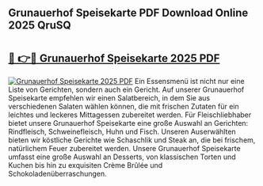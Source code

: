 ## Grunauerhof Speisekarte PDF Download Online 2025 QruSQ

# <h2><a href="http://gc7q48.nevu.top/?p=Grunauerhof+Speisekarte">🔗 👉🔴 Grunauerhof Speisekarte 2025 PDF</a></h2>

[![Grunauerhof Speisekarte 2025 PDF](https://i.imgur.com/dBaPXMq.png)](http://gc7q48.nevu.top/?p=Grunauerhof+Speisekarte)
Ein Essensmenü ist nicht nur eine Liste von Gerichten, sondern auch ein Gericht. Auf unserer Grunauerhof Speisekarte empfehlen wir einen Salatbereich, in dem Sie aus verschiedenen Salaten wählen können, die mit frischen Zutaten für ein leichtes und leckeres Mittagessen zubereitet werden. Für Fleischliebhaber bietet unsere Grunauerhof Speisekarte eine große Auswahl an Gerichten: Rindfleisch, Schweinefleisch, Huhn und Fisch. Unseren Auserwählten bieten wir köstliche Gerichte wie Schaschlik und Steak an, die bei frischem, natürlichem Feuer zubereitet werden. Unsere Grunauerhof Speisekarte umfasst eine große Auswahl an Desserts, von klassischen Torten und Kuchen bis hin zu exquisiten Crème Brûlée und Schokoladenüberraschungen.
